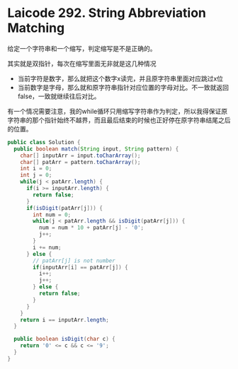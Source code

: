 # Laicode 292. String Abbreviation Matching

给定一个字符串和一个缩写，判定缩写是不是正确的。

其实就是双指针，每次在缩写里面无非就是这几种情况
+ 当前字符是数字，那么就把这个数字x读完，并且原字符串里面对应跳过x位
+ 当前数字是字母，那么就和原字符串指针对应位置的字母对比。不一致就返回false，一致就继续往后对比。

有一个情况需要注意，我的while循环只用缩写字符串作为判定，所以我得保证原字符串的那个指针始终不越界，而且最后结束的时候也正好停在原字符串结尾之后的位置。

```java
public class Solution {
  public boolean match(String input, String pattern) {
    char[] inputArr = input.toCharArray();
    char[] patArr = pattern.toCharArray();
    int i = 0;
    int j = 0;
    while(j < patArr.length) {
      if(i >= inputArr.length) {
        return false;
      }
      if(isDigit(patArr[j])) {
        int num = 0;
        while(j < patArr.length && isDigit(patArr[j])) {
          num = num * 10 + patArr[j] - '0';
          j++;
        }
        i += num;
      } else {
        // patArr[j] is not number
        if(inputArr[i] == patArr[j]) {
          i++;
          j++;
        } else {
          return false;
        }
      }
    }
    return i == inputArr.length;
  }

  public boolean isDigit(char c) {
    return '0' <= c && c <= '9';
  }
}
```